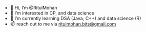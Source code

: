 - 👋 Hi, I’m @RitulMohan
- 👀 I’m interested in CP, and data science 
- 🌱 I’m currently learning DSA (Java, C++) and data science (R)
- 📫 reach out to me via ritulmohan.bits@gmail.com

<!---
RitulMohan/RitulMohan is a ✨ special ✨ repository because its `README.md` (this file) appears on your GitHub profile.
You can click the Preview link to take a look at your changes.
--->
